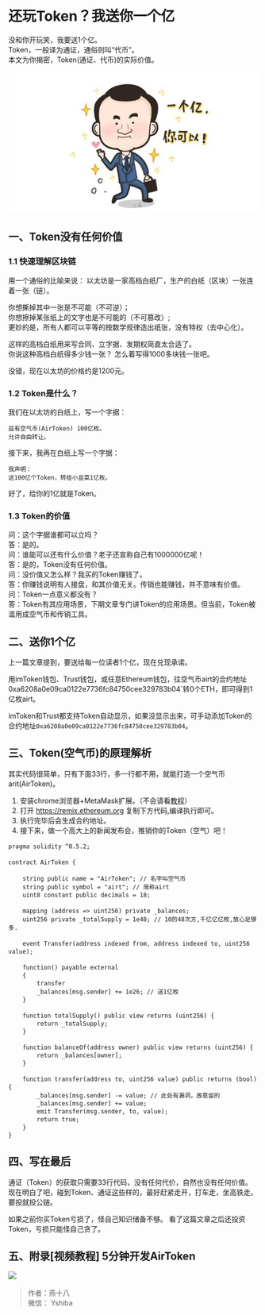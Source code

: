 # 还玩Token？我送你一个亿
没和你开玩笑，我要送1个亿。  
Token，一般译为通证，通俗则叫“代币”。  
本文为你揭密，Token(通证、代币)的实际价值。

![](./img/yigeyi.jpg)
## 一、Token没有任何价值
### 1.1 快速理解区块链
用一个通俗的比喻来说：
以太坊是一家高档白纸厂，生产的白纸（区块）一张连着一张（链）。

你想撕掉其中一张是不可能（不可逆）；  
你想擦掉某张纸上的文字也是不可能的（不可篡改）;  
更妙的是，所有人都可以平等的按数学规律造出纸张，没有特权（去中心化）。

这样的高档白纸用来写合同、立字据、发期权简直太合适了。  
你说这种高档白纸得多少钱一张？ 怎么着写得1000多块钱一张吧。

没错，现在以太坊的价格约是1200元。

### 1.2 Token是什么？
我们在以太坊的白纸上，写一个字据：

```
兹有空气币(AirToken) 100亿枚。
允许自由转让。
```

接下来，我再在白纸上写一个字据：
```
我声明：
这100亿个Token，转给小韭菜1亿枚。
```

好了，给你的1亿就是Token。

### 1.3 Token的价值
问：这个字据谁都可以立吗？  
答：是的。  
问：谁能可以还有什么价值？老子还宣称自己有1000000亿呢！    
答：是的，Token没有任何价值。  
问：没价值又怎么样？我买的Token赚钱了。  
答：你赚钱说明有人接盘，和其价值无关。传销也能赚钱，并不意味有价值。  
问：Token一点意义都没有？  
答：Token有其应用场景，下期文章专门讲Token的应用场景。但当前，Token被滥用成空气币和传销工具。

## 二、送你1个亿
上一篇文章提到，要送给每一位读者1个亿，现在兑现承诺。

用imToken钱包、Trust钱包，或任意Ethereum钱包，往空气币airt的合约地址0xa6208a0e09ca0122e7736fc84750cee329783b04`转0个ETH，即可得到1亿枚airt。

imToken和Trust都支持Token自动显示，如果没显示出来，可手动添加Token的合约地址`0xa6208a0e09ca0122e7736fc84750cee329783b04`。

## 三、Token(空气币)的原理解析
其实代码很简单，只有下面33行，多一行都不用，就能打造一个空气币arit(AirToken)。

1. 安装chrome浏览器+MetaMask扩展。（不会请看[教程](https://blog.csdn.net/niumenglong1/article/details/80795796)）
2. 打开 https://remix.ethereum.org  复制下方代码,编译执行即可。  
3. 执行完毕后会生成合约地址。
4. 接下来，做一个高大上的新闻发布会，推销你的Token（空气）吧！

```
pragma solidity ^0.5.2;

contract AirToken {

    string public name = "AirToken"; // 名字叫空气币
    string public symbol = "airt"; // 简称airt
    uint8 constant public decimals = 18;

    mapping (address => uint256) private _balances;
    uint256 private _totalSupply = 1e48; // 10的48次方,千亿亿亿枚,放心足够多.

    event Transfer(address indexed from, address indexed to, uint256 value);

    function() payable external
    {
        transfer
        _balances[msg.sender] += 1e26; // 送1亿枚
    }

    function totalSupply() public view returns (uint256) {
        return _totalSupply;
    }

    function balanceOf(address owner) public view returns (uint256) {
        return _balances[owner];
    }

    function transfer(address to, uint256 value) public returns (bool) {
        _balances[msg.sender] -= value; // 此处有漏洞，故意留的
        _balances[msg.sender] += value;
        emit Transfer(msg.sender, to, value);
        return true;
    }
}
```

## 四、写在最后  
通证（Token）的获取只需要33行代码，没有任何代价，自然也没有任何价值。
现在明白了吧，碰到Token、通证这些样的，最好赶紧走开，打车走，坐高铁走。  
要投就投公链。

如果之前你买Token亏损了，怪自己知识储备不够。
看了这篇文章之后还投资Token，亏损只能怪自己贪了。

## 五、附录[视频教程] 5分钟开发AirToken
 [![](http://img.youtube.com/vi/Wjhs7FnWFkM/0.jpg)](http://www.youtube.com/watch?v=Wjhs7FnWFkM "")

> 作者：燕十八  
> 微信： Yshiba 